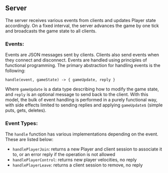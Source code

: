 ## Server
The server receives various events from clients and updates Player state accordingly.
On a fixed interval, the server advances the game by one tick and broadcasts the game state to all clients.

### Events:
Events are JSON messages sent by clients. Clients also send events when they connect and disconnect. Events are handled using principles of functional programming. The primary abstraction for handling events is the following:
```
handle(event, gameState) -> { gameUpdate, reply }
```
Where `gameUpdate` is a data type describing how to modify the game state, and `reply` is an optional message to send back to the client. With this model, the bulk of event handling is performed in a purely functional way, with side effects limited to sending replies and applying `gameUpdate`s (simple puts, gets, deletes).

### Event Types:
The `handle` function has various implementations depending on the event. These are listed below:
- `handlePlayerJoin`: returns a new Player and client session to associate it to, or an error reply if the operation is not allowed
- `handlePlayerControl`: returns new player velocities, no reply
- `handlePlayerLeave`: returns a client session to remove, no reply
